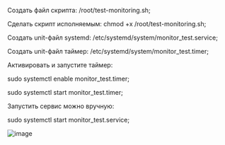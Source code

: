 Создать файл скрипта: /root/test-monitoring.sh;

Cделать скрипт исполняемым: chmod +x /root/test-monitoring.sh;

Создать unit-файл systemd: /etc/systemd/system/monitor_test.service;

Создать unit-файл таймер: /etc/systemd/system/monitor_test.timer;

Активировать и запустите таймер:

sudo systemctl enable monitor_test.timer;

sudo systemctl start monitor_test.timer;

Запустить сервис можно вручную:

sudo systemctl start monitor_test.service;

![image](https://github.com/user-attachments/assets/9a7a8727-ef81-4824-a833-798bb9457599)
